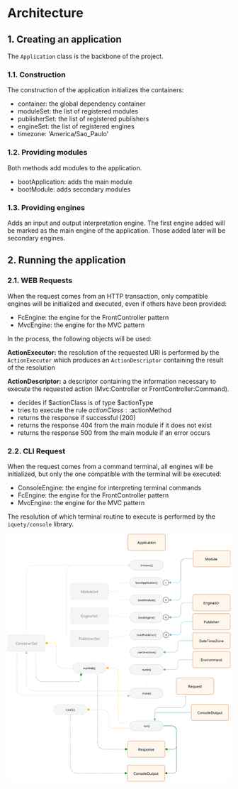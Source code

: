 # Architecture

## 1. Creating an application

The `Application` class is the backbone of the project.

### 1.1. Construction

The construction of the application initializes the containers:

- container: the global dependency container
- moduleSet: the list of registered modules
- publisherSet: the list of registered publishers
- engineSet: the list of registered engines
- timezone: 'America/Sao_Paulo'

### 1.2. Providing modules

Both methods add modules to the application.

- bootApplication: adds the main module
- bootModule: adds secondary modules

### 1.3. Providing engines

Adds an input and output interpretation engine. The first engine added will be marked as the main engine of the application. Those added later will be secondary engines.

## 2. Running the application

### 2.1. WEB Requests

When the request comes from an HTTP transaction, only compatible engines will be initialized and executed, even if others have been provided:

- FcEngine: the engine for the FrontController pattern
- MvcEngine: the engine for the MVC pattern

In the process, the following objects will be used:

**ActionExecutor:** the resolution of the requested URI is performed by the `ActionExecutor`
which produces an `ActionDescriptor` containing the result of the resolution

**ActionDescriptor:** a descriptor containing the information necessary to execute the requested action (Mvc:Controller or FrontController:Command).

- decides if $actionClass is of type $actionType
- tries to execute the rule $actionClass::$actionMethod
- returns the response if successful (200)
- returns the response 404 from the main module if it does not exist
- returns the response 500 from the main module if an error occurs

### 2.2. CLI Request

When the request comes from a command terminal, all engines
will be initialized, but only the one compatible with the terminal will be executed:

- ConsoleEngine: the engine for interpreting terminal commands
- FcEngine: the engine for the FrontController pattern
- MvcEngine: the engine for the MVC pattern

The resolution of which terminal routine to execute is performed by the
`iquety/console` library.

![Fluxogram](../../docs-src/gherkin/fluxograma.png)